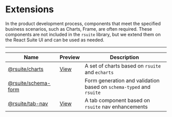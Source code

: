 # Extensions

In the product development process, components that meet the specified business scenarios, such as Charts, Frame, are often required. These components are not included in the `rsuite` library, but we extend them on the React Suite UI and can be used as needed.

----

| Name                               | Preview              | Description                                                         |
| ---------------------------------- | -------------------- | ------------------------------------------------------------------- |
| [@rsuite/charts][charts]           | [View][charts-docs]  | A set of charts based on `rsuite` and `echarts`                     |
| [@rsuite/schema-form][schema-form] |                      | Form generation and validation based on `schema-typed` and `rsuite` |
| [@rsuite/tab-nav][tab-nav]         | [View][tab-nav-docs] | A tab component based on `rsuite` nav enhancements                  |



[schema-form]:https://github.com/rsuite/schema-form
[charts]: https://github.com/rsuite/charts
[charts-docs]: https://charts.rsuitejs.com/
[tab-nav]: https://github.com/rsuite/tab-nav
[tab-nav-docs]: https://rsuite.github.io/tab-nav/
